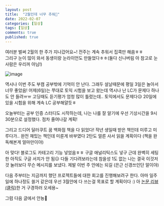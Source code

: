 ```yaml
---
layout: post
title:  "2월인데 너무 추워🎅"
date: 2022-02-07
categories: [일상]
tags: [일상]
comments: true
published: true
---
```

여러분 벌써 2월의 한 주가 지나갔어요~! 전주는 계속 추워서 집콕만 해씀ㅎㅎ  
그리구 눈이 많이 와서 동생이랑 눈라이언도 만들었다ㅎㅎ(둘다 신나버림 아 참고로 눈사람은 우리꺼 아님!)

![image](https://user-images.githubusercontent.com/44939208/152691871-27a3c533-86f5-4058-a064-3d53b78cf16f.png)

역시나 이번 주도 부캠 공부밖에 기억이 안 난다. 그래두 설날때문에 평일 3일은 놀아서 너무 좋았음!
어제(6일)는 쭈대로 토익 시험을 보고 왔는데 역시나 난 LC가 문제다 하나도 안 들려ㅠㅠ 고딩때도 듣기평가 엄청 많이 틀렸는데.. 토익에서도 문제다😥 20일에 있을 시험을 위해 계속 LC 공부해얄듯ㅎ

오늘부터는 공부 인증 스터디도 시작하는데, 나는 나를 잘 알기에 우선 기상시간을 9시 30분으로 설정했다. 점차 줄여나갈 계획!

그리고 드디어 달러쿠트 꿈 백화점 책을 다 읽었다! 작년 생일때 받은 책인데 미루고 미루다가.. 완전 재밌는 책인데 미룬게 바부였다 2탄도 얼른 사서 읽을 계획이다 (책을 완독해본게 얼마만이야)

아 맞다! 블로그도 카테고리 기능 넣었음ㅎㅎ 구글 애널리틱스도 넣구 근데 완벽히 세팅한 아직도 구글 서치가 안 됨😑 다들 기다려보라는데 참을성 1도 없는 나는 결국 이것저것 눌러보다 무슨 메시지를 보냈다. 제발 이번 주 안에는 되길 (은근 신경쓰인단 말이야)

다음 주부터는 지금까지 했던 프로젝트들에 대한 회고를 진행해보려구 한다. 아마 일주일에 하나정도 쓸거 같은데 우선 3월안에 다 쓰는걸 목표로 할 계획이다 :) 아 [논문 리뷰 (클릭)](https://ahyeon0508.github.io/paper-review-1)한 거 구경하러 오세용~

그럼 다음 글에서 안뇽💚